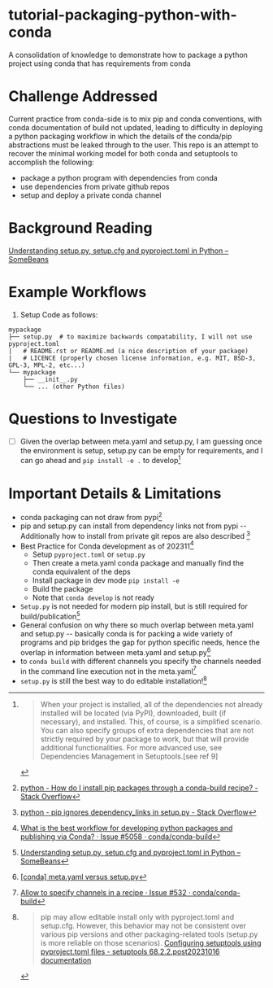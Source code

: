# tutorial-packaging-python-with-conda
A consolidation of knowledge to demonstrate how to package a python project using conda that has requirements from conda



# Challenge Addressed

Current practice from conda-side is to mix pip and conda conventions, with conda documentation of build not updated, leading to difficulty in deploying a python packaging workflow in which the details of the conda/pip abstractions must be leaked through to the user.  This repo is an attempt to recover the minimal working model for both conda and setuptools to accomplish the following:
- package a python program with dependencies from conda
- use dependencies from private github repos
- setup and deploy a private conda channel



# Background Reading

[Understanding setup.py, setup.cfg and pyproject.toml in Python – SomeBeans](https://ianhopkinson.org.uk/2022/02/understanding-setup-py-setup-cfg-and-pyproject-toml-in-python/)

# Example Workflows

1. Setup Code as follows:
  
```bash[^9]
mypackage
├── setup.py  # to maximize backwards compatability, I will not use pyproject.toml
|   # README.rst or README.md (a nice description of your package)
|   # LICENCE (properly chosen license information, e.g. MIT, BSD-3, GPL-3, MPL-2, etc...)
└── mypackage
    ├── __init__.py
    └── ... (other Python files)
```


# Questions to Investigate
- [ ] Given the overlap between meta.yaml and setup.py, I am guessing once the environment is setup, setup.py can be empty for requirements, and I can go ahead and `pip install -e .` to develop[^10]


# Important Details & Limitations

- conda packaging can not draw from pypi[^1]
- pip and setup.py can install from dependency links not from pypi -- Additionally how to install from private git repos are also described [^2]
- Best Practice for Conda development as of 202311[^3]
  - Setup `pyproject.toml` or `setup.py`
  - Then create a meta.yaml conda package and manually find the conda equivalent of the deps
  - Install package in dev mode `pip install -e`
  - Build the package
  - Note that `conda develop` is not ready
- `Setup.py` is not needed for modern pip install, but is still required for build/publication[^4]
- General confusion on why there so much overlap between meta.yaml and setup.py -- basically conda is for packing a wide variety of programs and pip bridges the gap for python specific needs, hence the overlap in information between meta.yaml and setup.py[^6]
- to `conda build` with different channels you specify the channels needed in the command line execution not in the meta.yaml[^7]
- `setup.py` is still the best way to do editable installation![^8]



[^1]: [python - How do I install pip packages through a conda-build recipe? - Stack Overflow](https://stackoverflow.com/questions/64916092/how-do-i-install-pip-packages-through-a-conda-build-recipe)
[^2]: [python - pip ignores dependency_links in setup.py - Stack Overflow](https://stackoverflow.com/questions/12518499/pip-ignores-dependency-links-in-setup-py)
[^3]: [What is the best workflow for developing python packages and publishing via Conda? · Issue #5058 · conda/conda-build](https://github.com/conda/conda-build/issues/5058)
[^4]: [Understanding setup.py, setup.cfg and pyproject.toml in Python – SomeBeans](https://ianhopkinson.org.uk/2022/02/understanding-setup-py-setup-cfg-and-pyproject-toml-in-python/)
[^5]: [python - How do I install pip packages through a conda-build recipe? - Stack Overflow](https://stackoverflow.com/questions/64916092/how-do-i-install-pip-packages-through-a-conda-build-recipe)
[^6]: [[conda] meta.yaml versus setup.py](https://conda.continuum.narkive.com/cDWteatm/meta-yaml-versus-setup-py)
[^7]: [Allow to specify channels in a recipe · Issue #532 · conda/conda-build](https://github.com/conda/conda-build/issues/532)
[^8]: > pip may allow editable install only with pyproject.toml and setup.cfg. However, this behavior may not be consistent over various pip versions and other packaging-related tools (setup.py is more reliable on those scenarios). [Configuring setuptools using pyproject.toml files - setuptools 68.2.2.post20231016 documentation](https://setuptools.pypa.io/en/latest/userguide/pyproject_config.html)
[^9]: [Quickstart - setuptools 68.2.2.post20231016 documentation](https://setuptools.pypa.io/en/latest/userguide/quickstart.html)
[^10]: >When your project is installed, all of the dependencies not already installed will be located (via PyPI), downloaded, built (if necessary), and installed. This, of course, is a simplified scenario. You can also specify groups of extra dependencies that are not strictly required by your package to work, but that will provide additional functionalities. For more advanced use, see Dependencies Management in Setuptools.[see ref 9]

